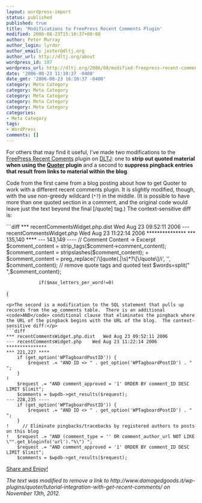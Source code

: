 ```yaml
---
layout: wordpress-import
status: published
published: true
title: 'Modifications to FreePress Recent Comments Plugin'
modified: 2006-08-23T15:10:37+00:00
author: Peter Murray
author_login: lyrdor
author_email: jester@dltj.org
author_url: http://dltj.org/about
wordpress_id: 107
wordpress_url: http://dltj.org/2006/08/modified-freepress-recent-comments-plugin/
date: '2006-08-23 11:10:37 -0400'
date_gmt: '2006-08-23 16:10:37 -0400'
category: Meta Category
category: Meta Category
category: Meta Category
category: Meta Category
category: Meta Category
categories:
- Meta Category
tags:
- WordPress
comments: []
---
```

<p>For others that may find it useful, I've made two modifications to the <a href="http://freepressblog.org/wordpress-plugins-2/wordpress-recent-comments-plugin-widget/" title="FreePress Blog   &amp;raquo; WordPress Recent Comments Plugin / Widget">FreePress Recent Coments</a> plugin on <a href="/">DLTJ</a>:  one to <strong>strip out quoted material when using the <a href="http://www.damagedgoods.it/wp-plugins/quoter/" title="Quoter - DamagedGoods.it">Quoter</a> plugin</strong> and a second to <strong>suppress pingback entries that result from links to material within the blog</strong>.</p>
<p>Code from the first came from a <span class="removed_link" title="http://www.damagedgoods.it/wp-plugins/quoter/tutorial-integration-with-get-recent-comments/">blog posting</span> about how to get Quoter to work with a different recent comments plugin.  It is slightly modified, though, with the use non-greedy wildcard (<code>*?</code>) in the middle.  (It is possible to have more than one quoted section in a comment, and the original code would leave just the text beyond the final [/quote] tag.)  The context-sensitive diff is:</p>
```diff
*** recentCommentsWidget.php.dist	Wed Aug 23 09:52:11 2006
--- recentCommentsWidget.php	Wed Aug 23 11:22:14 2006
***************
*** 135,140 ****
--- 143,149 ----
  				// Comment Content -> Excerpt
  				$comment_content = strip_tags($comment->comment_content);
  				$comment_content = stripslashes($comment_content);
+ 				$comment_content = preg_replace('/\[quote(.|\s)*?\[\/quote\]/i', '', $comment_content); // remove quote tags and quoted text
  				$words=split(" ",$comment_content); 
  				
  				if($max_letters_per_word!=0) 
{
```
<p>The second is a modification to the SQL statement that pulls up records from the wp_comments table.  There is an additional <code>AND</code> conditional clause that eliminates the pingback where the URL of the pingback begins with the URL of the blog.  The context-sensitive diff:</p>
```diff
*** recentCommentsWidget.php.dist	Wed Aug 23 09:52:11 2006
--- recentCommentsWidget.php	Wed Aug 23 11:22:14 2006
***************
*** 221,227 ****
  	if (get_option('WPTagboardPostID')) {
  		$request .= "AND ID <> " . get_option('WPTagboardPostID') . " ";
  	}
! 
  	$request .= "AND comment_approved = '1' ORDER BY comment_ID DESC LIMIT $limit";
  	$comments = $wpdb->get_results($request);
--- 228,235 ----
  	if (get_option('WPTagboardPostID')) {
  		$request .= "AND ID <> " . get_option('WPTagboardPostID') . " ";
  	}
!     // Eliminate pingbacks/tracebacks by registered authors to posts on this blog
! 	$request .= "AND (comment_type = '' OR comment_author_url NOT LIKE \"".get_bloginfo('url')."%\") ";
  	$request .= "AND comment_approved = '1' ORDER BY comment_ID DESC LIMIT $limit";
  	$comments = $wpdb->get_results($request);
```
<p><a href="http://en.wikipedia.org/wiki/Notable_phrases_from_The_Hitchhiker&#039;s_Guide_to_the_Galaxy#Share_and_Enjoy" title="Notable phrases from The Hitchhiker&#039;s Guide to the Galaxy : Wikipedia">Share and Enjoy!</a>
<p style="padding:0;margin:0;font-style:italic;" class="removed_link">The text was modified to remove a link to http://www.damagedgoods.it/wp-plugins/quoter/tutorial-integration-with-get-recent-comments/ on November 13th, 2012.</p>
